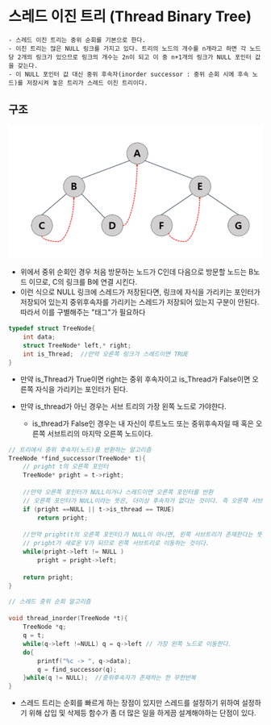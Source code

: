 # 스레드 이진 트리 (Thread Binary Tree)

    - 스레드 이진 트리는 중위 순회를 기본으로 한다.
    - 이진 트리는 많은 NULL 링크를 가지고 있다. 트리의 노드의 개수를 n개라고 하면 각 노드당 2개의 링크가 있으므로 링크의 개수는 2n이 되고 이 중 n+1개의 링크가 NULL 포인터 값을 갖는다.
    - 이 NULL 포인터 값 대신 중위 후속자(inorder successor : 중위 순회 시에 후속 노드)를 저장시켜 놓은 트리가 스레드 이진 트리이다.

## 구조
![Thread_Binary_Tree](Thread_binary_tree.png)

- 위에서 중위 순회인 경우 처음 방문하는 노드가 C인데 다음으로 방문할 노드는 B노드 이므로, C의 링크를 B에 연결 시킨다.
 - 이런 식으로 NULL 링크에 스레드가 저장된다면, 링크에 자식을 가리키는 포인터가 저장되어 있는지 중위후속자를 가리키는 스레드가 저장되어 있는지 구분이 안된다. 따라서 이를 구별해주는 "태그"가 필요하다

```c
typedef struct TreeNode{
    int data;
    struct TreeNode* left,* right;
    int is_Thread;  //만약 오른쪽 링크가 스레드이면 TRUE
}
```
- 만약 is_Thread가 True이면 right는 중위 후속자이고 is_Thread가 False이면 오른쪽 자식을 가리키는 포인터가 된다.

- 만약 is_thread가 아닌 경우는 서브 트리의 가장 왼쪽 노드로 가야한다.
    - is_thread가 False인 경우는 내 자신이 루트노드 또는 중위후속자일 때 혹은 오른쪽 서브트리의 마지막 오른쪽 노드이다.

```c
// 트리에서 중위 후속자(노드)를 반환하는 알고리즘
TreeNode *find_successor(TreeNode* t){
    // pright t의 오른쪽 포인터
    TreeNode* pright = t->right;

    //만약 오른쪽 포인터가 NULL이거나 스레드이면 오른쪽 포인터를 반환
    // 오른쪽 포인터가 NULL이라는 뜻은, 더이상 후속자가 없다는 것이다. 즉 오른쪽 서브트리의 맨 밑단인 것이다.
    if (pright ==NULL || t->is_thread == TRUE)
        return pright;

    //만약 pright(t의 오른쪽 포인터)가 NULL이 아니면, 왼쪽 서브트리가 존재한다는 뜻이므로 왼쪽 서브트리로 이동한다.
    // pright가 새로운 V가 되므로 왼쪽 서브트리로 이동하는 것이다.
    while(pright->left != NULL )
        pright = pright->left;

    return pright;
} 
```

```c
// 스레드 중위 순회 알고리즘

void thread_inorder(TreeNode *t){
    TreeNode *q;
    q = t;
    while(q->left !=NULL) q = q->left // 가장 왼쪽 노드로 이동한다.
    do{
        printf("%c -> ", q->data);
        q = find_successor(q);
    }while(q != NULL);  //중위후속자가 존재하는 한 무한반복
}  
```

- 스레드 트리는 순회를 빠르게 하는 장점이 있지만 스레드를 설정하기 위하여 설정하기 위해 삽입 및 삭제등 함수가 좀 더 많은 일을 하게끔 설계해야하는 단점이 있다.